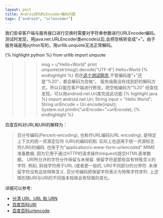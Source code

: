 ```yaml
---
layout: post
title: Android的URLEncoder编码问题
tags: ["android", "urlencoder"]
---
```

我们安卓客户端与服务接口进行交换时需要对字符串参数进行URLEncoder编码。测试时发现，用java.net.URLEncoder类encode以后,会把空格转变成"+"。由于服务端是用python写的，用urllib.unquote无法正常解码。

{% highlight python %}
from urllib import unquote
>>> msg = u"Hello+World"
>>> print unquote(str(msg)).decode("UTF-8")
Hello+World
{% endhighlight %}
而在<a href="http://tool.chinaz.com/tools/urlencode.aspx" target="_blank">这个测试网页</a>,不管编码是“+”还是“%20”，都会解码为空格”。
服务端我没有找到好的解码方式，所以只能在客户端进行修改，把空格编码为“%20”
经查找发现，可以用android.net.Uri类完成此功能
{% highlight java %}
import android.net.Uri;
String input = "Hello World";
String urlEncode = Uri.encode(input);
System.out.println("urlEncode="+urlEncode);
{% endhighlight %}


百度百科对URL和URI的解释为：

>百分号编码(Percent-encoding), 也称作URL编码(URL encoding), 是特定上下文的统一资源定位符 (URI)的编码机制. 实际上也适用于统一资源标志符(URI)的编码. 也用于为"application/x-www-form-urlencoded" MIME准备数据, 因为它用于通过HTTP的请求操作(request)提交HTML表单数据。
URI所允许的字符分作保留与未保留. 保留字符是那些具有特殊含义的字符. 例如, 斜线字符用于URL (或者更一般的, URI)不同部分的分界符. 未保留字符没有这些特殊含义. 百分号编码把保留字符表示为特殊字符序列. 上述情形随URI与URI的不同版本规格会有轻微的变化。

详细可以参考:

+  <a target="_blank" href="http://www.ibm.com/developerworks/cn/xml/x-urlni.html">分清 URI、URL 和 URN</a><br/>
+  <a target="_blank" href="http://baike.baidu.com/view/160675.htm">百度百科URI</a><br/>
+  <a target="_blank" href="http://baike.baidu.com/view/1197115.htm">百度百科urlencode </a><br/>